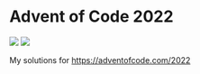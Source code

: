 # Advent of Code 2022
![](https://img.shields.io/badge/stars%20⭐-36-yellow) ![](https://img.shields.io/badge/days%20completed-18-red)

My solutions for https://adventofcode.com/2022